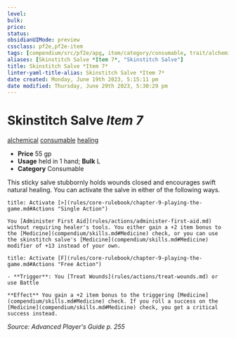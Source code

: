 ```yaml
---
level:
bulk:
price:
status:
obsidianUIMode: preview
cssclass: pf2e,pf2e-item
tags: [compendium/src/pf2e/apg, item/category/consumable, trait/alchemical, trait/consumable, trait/healing]
aliases: [Skinstitch Salve *Item 7*, "Skinstitch Salve"]
title: Skinstitch Salve *Item 7*
linter-yaml-title-alias: Skinstitch Salve *Item 7*
date created: Monday, June 19th 2023, 5:15:11 pm
date modified: Thursday, June 29th 2023, 5:30:29 pm
---
```


# Skinstitch Salve *Item 7*

[alchemical](rules/traits/alchemical.md) [consumable](rules/traits/consumable.md) [healing](rules/traits/healing.md)  

- **Price** 55 gp
- **Usage** held in 1 hand; **Bulk** L
- **Category** Consumable

This sticky salve stubbornly holds wounds closed and encourages swift natural healing. You can activate the salve in either of the following ways.

```ad-embed-ability
title: Activate [>](rules/core-rulebook/chapter-9-playing-the-game.md#Actions "Single Action")

You [Administer First Aid](rules/actions/administer-first-aid.md) without requiring healer's tools. You either gain a +2 item bonus to the [Medicine](compendium/skills.md#Medicine) check, or you can use the skinstitch salve's [Medicine](compendium/skills.md#Medicine) modifier of +13 instead of your own.
```

```ad-embed-ability
title: Activate [F](rules/core-rulebook/chapter-9-playing-the-game.md#Actions "Free Action")

- **Trigger**: You [Treat Wounds](rules/actions/treat-wounds.md) or use Battle

**Effect** You gain a +2 item bonus to the triggering [Medicine](compendium/skills.md#Medicine) check. If you roll a success on the [Medicine](compendium/skills.md#Medicine) check, you get a critical success instead.
```

*Source: Advanced Player's Guide p. 255*

